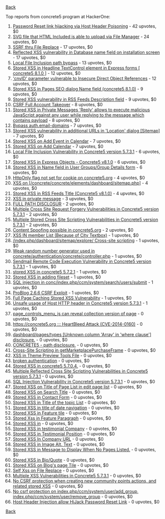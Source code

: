 [Back](../README.md)

Top reports from concrete5 program at HackerOne:

1. [Password Reset link hijacking via Host Header Poisoning](https://hackerone.com/reports/226659) - 42 upvotes, $0
2. [SVG file that HTML Included is able to upload via File Manager](https://hackerone.com/reports/437863) - 24 upvotes, $0
3. [SSRF thru File Replace](https://hackerone.com/reports/243865) - 17 upvotes, $0
4. [Reflected XSS vulnerability in Database name field on installation screen](https://hackerone.com/reports/289330) - 17 upvotes, $0
5. [Local File Inclusion path bypass](https://hackerone.com/reports/147570) - 13 upvotes, $0
6. [Stored XSS in Headline TextControl element in Express forms [ concrete5 8.1.0 ]](https://hackerone.com/reports/230278) - 12 upvotes, $0
7. ['cnvID' parameter vulnerable to Insecure Direct Object References](https://hackerone.com/reports/265284) - 12 upvotes, $0
8. [Stored XSS in Pages SEO dialog Name field (concrete5 8.1.0)](https://hackerone.com/reports/230029) - 9 upvotes, $0
9. [Stored XSS vulnerability in RSS Feeds Description field](https://hackerone.com/reports/248133) - 9 upvotes, $0
10. [CSRF Full Account Takeover](https://hackerone.com/reports/152052) - 8 upvotes, $0
11. [Stored XSS in Private Messages 'Reply' allows to execute malicious JavaScript against any user while replying to the message which contains payload](https://hackerone.com/reports/247517) - 8 upvotes, $0
12. [Bypass auth.email-domains](https://hackerone.com/reports/4795) - 7 upvotes, $0
13. [Stored XSS vulnerability in additional URLs in 'Location' dialog [Sitemap]](https://hackerone.com/reports/251358) - 7 upvotes, $0
14. [Stored XSS on Add Event in Calendar](https://hackerone.com/reports/300532) - 7 upvotes, $0
15. [Stored XSS on Add Calendar](https://hackerone.com/reports/300571) - 7 upvotes, $0
16. [Local File Inclusion Vulnerability in Concrete5 version 5.7.3.1](https://hackerone.com/reports/59665) - 6 upvotes, $0
17. [Stored XSS in Express Objects - Concrete5 v8.1.0](https://hackerone.com/reports/221325) - 6 upvotes, $0
18. [Stored XSS in Name field in User Groups/Group Details form](https://hackerone.com/reports/247521) - 6 upvotes, $0
19. [HttpOnly flag not set for cookie on concrete5.org](https://hackerone.com/reports/4792) - 4 upvotes, $0
20. [XSS on [/concrete/concrete/elements/dashboard/sitemap.php]](https://hackerone.com/reports/6853) - 4 upvotes, $0
21. [Stored XSS in RSS Feeds Title (Concrete5 v8.1.0)](https://hackerone.com/reports/221380) - 4 upvotes, $0
22. [XSS in private message](https://hackerone.com/reports/4826) - 3 upvotes, $0
23. [FULL PATH DISCLOSUR](https://hackerone.com/reports/7736) - 2 upvotes, $0
24. [Multiple Cross Site Request Forgery Vulnerabilities in Concrete5 version 5.7.3.1](https://hackerone.com/reports/59660) - 2 upvotes, $0
25. [Multiple Stored Cross Site Scripting Vulnerabilities in Concrete5 version 5.7.3.1](https://hackerone.com/reports/59662) - 2 upvotes, $0
26. [Content Spoofing possible in concrete5.org](https://hackerone.com/reports/168078) - 2 upvotes, $0
27. [XSS IN member List (Because of City Textbox)](https://hackerone.com/reports/4839) - 1 upvotes, $0
28. [/index.php/dashboard/sitemap/explore/ Cross-site scripting](https://hackerone.com/reports/4808) - 1 upvotes, $0
29. [Weak random number generator used in concrete/authentication/concrete/controller.php](https://hackerone.com/reports/31171) - 1 upvotes, $0
30. [Sendmail Remote Code Execution Vulnerability in Concrete5 version 5.7.3.1](https://hackerone.com/reports/59663) - 1 upvotes, $0
31. [stored XSS in concrete5 5.7.2.1](https://hackerone.com/reports/38890) - 1 upvotes, $0
32. [Stored XSS in adding fileset](https://hackerone.com/reports/42248) - 1 upvotes, $0
33. [SQL injection in conc/index.php/ccm/system/search/users/submit](https://hackerone.com/reports/38778) - 1 upvotes, $0
34. [ProBlog 2.6.6 CSRF Exploit](https://hackerone.com/reports/133847) - 1 upvotes, $0
35. [Full Page Caching Stored XSS Vulnerability](https://hackerone.com/reports/148300) - 1 upvotes, $0
36. [Unsafe usage of Host HTTP header in Concrete5 version 5.7.3.1](https://hackerone.com/reports/59666) - 1 upvotes, $0
37. [page_controls_menu_js can reveal collection version of page](https://hackerone.com/reports/4938) - 0 upvotes, $0
38. [https://concrete5.org ::: HeartBleed Attack (CVE-2014-0160)](https://hackerone.com/reports/6475) - 0 upvotes, $0
39. [dashboard/pages/types [Unknown column 'Array' in 'where clause'] disclosure.](https://hackerone.com/reports/4811) - 0 upvotes, $0
40. [CONCRETE5 - path disclosure.](https://hackerone.com/reports/4931) - 0 upvotes, $0
41. [Cross-Site Scripting in getMarketplacePurchaseFrame](https://hackerone.com/reports/6843) - 0 upvotes, $0
42. [XSS in Theme Preview Tools File](https://hackerone.com/reports/4777) - 0 upvotes, $0
43. [broken authentication](https://hackerone.com/reports/23921) - 0 upvotes, $0
44. [Stored XSS in concrete5 5.7.0.4.](https://hackerone.com/reports/30019) - 0 upvotes, $0
45. [Multiple Reflected Cross Site Scripting Vulnerabilities in Concrete5 version 5.7.3.1](https://hackerone.com/reports/59661) - 0 upvotes, $0
46. [SQL Injection Vulnerability in Concrete5 version 5.7.3.1](https://hackerone.com/reports/59664) - 0 upvotes, $0
47. [Stored XSS on Title of Page List in edit page list](https://hackerone.com/reports/50554) - 0 upvotes, $0
48. [Stored XSS on Search Title](https://hackerone.com/reports/50556) - 0 upvotes, $0
49. [Stored XSS in Contact Form](https://hackerone.com/reports/50564) - 0 upvotes, $0
50. [Stored XSS in Title of the topic List](https://hackerone.com/reports/50626) - 0 upvotes, $0
51. [Stored XSS in title of date navigation](https://hackerone.com/reports/50627) - 0 upvotes, $0
52. [Stored XSS in Feature tile](https://hackerone.com/reports/50639) - 0 upvotes, $0
53. [Stored Xss in Feature Paragraph](https://hackerone.com/reports/50642) - 0 upvotes, $0
54. [Stored XSS in](https://hackerone.com/reports/50644) - 0 upvotes, $0
55. [Stored XSS in testimonial Company](https://hackerone.com/reports/50656) - 0 upvotes, $0
56. [Stored XSS in Testimonial Position](https://hackerone.com/reports/50645) - 0 upvotes, $0
57. [Stored XSS In Company URL](https://hackerone.com/reports/50662) - 0 upvotes, $0
58. [Stored XSS in Image Alt. Text](https://hackerone.com/reports/50782) - 0 upvotes, $0
59. [Stored XSS in Message to Display When No Pages Listed.](https://hackerone.com/reports/50780) - 0 upvotes, $0
60. [Stored XSS in Bio/Quote](https://hackerone.com/reports/50779) - 0 upvotes, $0
61. [Stored XSS on Blog's page Tile](https://hackerone.com/reports/50552) - 0 upvotes, $0
62. [Self Xss on File Replace](https://hackerone.com/reports/50481) - 0 upvotes, $0
63. [Multiple XSS Vulnerabilities in Concrete5 5.7.3.1](https://hackerone.com/reports/62294) - 0 upvotes, $0
64. [No CSRF protection when creating new community points actions, and related stored XSS](https://hackerone.com/reports/65808) - 0 upvotes, $0
65. [No csrf protection on index.php/ccm/system/user/add_group, index.php/ccm/system/user/remove_group](https://hackerone.com/reports/64184) - 0 upvotes, $0
66. [Host Header Injection allow HiJack Password Reset Link](https://hackerone.com/reports/301592) - 0 upvotes, $0


[Back](../README.md)